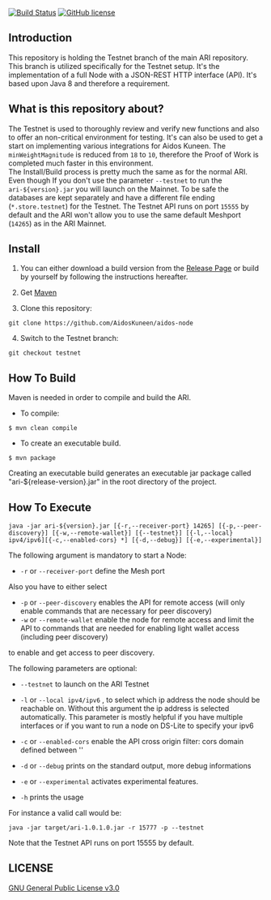 [![Build Status](https://travis-ci.org/AidosKuneen/aidos-node.svg?branch=master)](https://travis-ci.org/AidosKuneen/aidos-node)
[![GitHub license](https://img.shields.io/badge/license-GPLv3-blue.svg)](https://raw.githubusercontent.com/AidosKuneen/aidos-node/master/LICENSE)


## Introduction

This repository is holding the Testnet branch of the main ARI repository. This branch is utilized specifically for the Testnet setup.
It's the implementation of a full Node with a JSON-REST HTTP interface (API).
It's based upon Java 8 and therefore a requirement.

## What is this repository about?

The Testnet is used to thoroughly review and verify new functions and also to offer an non-critical environment for testing.
It's can also be used to get a start on implementing various integrations for Aidos Kuneen.
The `minWeightMagnitude` is reduced from `18` to `10`, therefore the Proof of Work is completed much faster in this environment.  
The Install/Build process is pretty much the same as for the normal ARI. Even though If you don't use the parameter `--testnet` to run the `ari-${version}.jar` you will launch on the Mainnet.
To be safe the databases are kept separately and have a different file ending (`*.store.testnet`) for the Testnet.
The Testnet API runs on port `15555` by default and the ARI won't allow you to use the same default Meshport (`14265`) as in the ARI Mainnet.

## Install

1. You can either download a build version from the [Release Page](https://github.com/AidosKuneen/aidos-node/releases) or build by yourself by following the instructions hereafter.

2. Get [Maven](http://maven.apache.org/download.cgi)

3. Clone this repository:

  ```
  git clone https://github.com/AidosKuneen/aidos-node
  ```
  
4. Switch to the Testnet branch:

  ```
  git checkout testnet
  ```
  
## How To Build

Maven is needed in order to compile and build the ARI.

* To compile:

```
$ mvn clean compile
```

* To create an executable build.

```
$ mvn package
```

Creating an executable build generates an executable jar package called "ari-${release-version}.jar" in the root directory of the project.

## How To Execute

```
java -jar ari-${version}.jar [{-r,--receiver-port} 14265] [{-p,--peer-discovery}] [{-w,--remote-wallet}] [{--testnet}] [{-l,--local} ipv4/ipv6][{-c,--enabled-cors} *] [{-d,--debug}] [{-e,--experimental}]
```
				
The following argument is mandatory to start a Node:  
* `-r` or `--receiver-port` define the Mesh port

Also you have to either select  
* `-p` or `--peer-discovery` enables the API for remote access (will only enable commands that are necessary for peer discovery)
* `-w` or `--remote-wallet` enable the node for remote access and limit the API to commands that are needed for enabling light wallet access (including peer discovery)  

to enable and get access to peer discovery.

The following parameters are optional:

* `--testnet` to launch on the ARI Testnet

* `-l` or `--local ipv4/ipv6` , to select which ip address the node should be reachable on. Without this argument the ip address is selected automatically. This parameter is mostly helpful if you have multiple interfaces or if you want to run a node on DS-Lite to specify your ipv6

* `-c` or `--enabled-cors` enable the API cross origin filter: cors domain defined between ''

* `-d` or `--debug` prints on the standard output, more debug informations

* `-e` or `--experimental` activates experimental features.

* `-h` prints the usage
 

For instance a valid call would be:

```
java -jar target/ari-1.0.1.0.jar -r 15777 -p --testnet
```

Note that the Testnet API runs on port 15555 by default.

## LICENSE
[GNU General Public License v3.0](https://github.com/AidosKuneen/aidos-node/blob/master/LICENSE)
